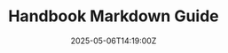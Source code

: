 ---
title: Handbook Markdown Guide
linkTitle: Handbook Markdown Guide
date: '2025-05-06T14:19:00Z'
weight: 1
description: A comprehensive Markdown guide for the GitLab Handbook covering syntax,
  usage, and best practices for headings, paragraphs, lists, links, images, and embedding
  content, ensuring consistency and accessibility across documentation.
draft: false
ref: handbook-markdown-guide
---